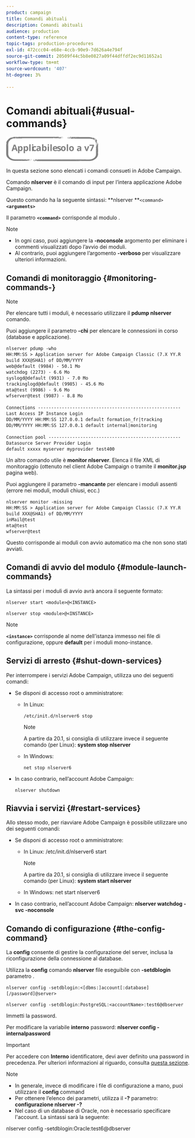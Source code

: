 ```yaml
---
product: campaign
title: Comandi abituali
description: Comandi abituali
audience: production
content-type: reference
topic-tags: production-procedures
exl-id: 472ccc04-e68e-4ccb-90e9-7d626a4e794f
source-git-commit: 20509f44c5b8e0827a09f44dffdf2ec9d11652a1
workflow-type: tm+mt
source-wordcount: '407'
ht-degree: 3%

---
```


# Comandi abituali{#usual-commands}

![](../../assets/v7-only.svg)

In questa sezione sono elencati i comandi consueti in Adobe Campaign.

Comando **nlserver** è il comando di input per l’intera applicazione Adobe Campaign.

Questo comando ha la seguente sintassi: **nlserver **`<command>`****`<arguments>`****

Il parametro **`<command>`** corrisponde al modulo .

>[!NOTE]
>
>* In ogni caso, puoi aggiungere la **-noconsole** argomento per eliminare i commenti visualizzati dopo l’avvio dei moduli.
>* Al contrario, puoi aggiungere l’argomento **-verboso** per visualizzare ulteriori informazioni.
>


## Comandi di monitoraggio {#monitoring-commands-}

>[!NOTE]
>
>Per elencare tutti i moduli, è necessario utilizzare il **pdump nlserver** comando.

Puoi aggiungere il parametro **-chi** per elencare le connessioni in corso (database e applicazione).

```
nlserver pdump -who
HH:MM:SS > Application server for Adobe Campaign Classic (7.X YY.R build XXX@SHA1) of DD/MM/YYYY
web@default (9984) - 50.1 Mo
watchdog (2273) - 6.6 Mo
syslogd@default (9931) - 7.0 Mo
trackinglogd@default (9985) - 45.6 Mo
mta@test (9986) - 9.6 Mo
wfserver@test (9987) - 8.8 Mo

Connections ------------------------------------------------------
Last Access IP Instance Login 
DD/MM/YYYY HH:MM:SS 127.0.0.1 default formation_fr|tracking
DD/MM/YYYY HH:MM:SS 127.0.0.1 default internal|monitoring

Connection pool --------------------------------------------------
Datasource Server Provider Login 
default xxxxx myserver myprovider test400
```

Un altro comando utile è **monitor nlserver**. Elenca il file XML di monitoraggio (ottenuto nel client Adobe Campaign o tramite il **monitor.jsp** pagina web).

Puoi aggiungere il parametro **-mancante** per elencare i moduli assenti (errore nei moduli, moduli chiusi, ecc.)

```
nlserver monitor -missing
HH:MM:SS > Application server for Adobe Campaign Classic (7.X YY.R build XXX@SHA1) of DD/MM/YYYY
inMail@test
mta@test
wfserver@test
```

Questo corrisponde ai moduli con avvio automatico ma che non sono stati avviati.

## Comandi di avvio del modulo {#module-launch-commands}

La sintassi per i moduli di avvio avrà ancora il seguente formato:

```
nlserver start <module>@<INSTANCE>
```

```
nlserver stop <module>@<INSTANCE>
```

>[!NOTE]
>
>**`<instance>`** corrisponde al nome dell’istanza immesso nei file di configurazione, oppure **default** per i moduli mono-instance.

## Servizi di arresto {#shut-down-services}

Per interrompere i servizi Adobe Campaign, utilizza uno dei seguenti comandi:

* Se disponi di accesso root o amministratore:

   * In Linux:

      ```
      /etc/init.d/nlserver6 stop
      ```

      >[!NOTE]
      >
      >A partire da 20.1, si consiglia di utilizzare invece il seguente comando (per Linux): **system stop nlserver**

   * In Windows:

      ```
      net stop nlserver6
      ```

* In caso contrario, nell’account Adobe Campaign:

   ```
   nlserver shutdown 
   ```

## Riavvia i servizi {#restart-services}

Allo stesso modo, per riavviare Adobe Campaign è possibile utilizzare uno dei seguenti comandi:

* Se disponi di accesso root o amministratore:

   * In Linux: /etc/init.d/nlserver6 start

      >[!NOTE]
      >
      >A partire da 20.1, si consiglia di utilizzare invece il seguente comando (per Linux): **system start nlserver**

   * In Windows: net start nlserver6

* In caso contrario, nell’account Adobe Campaign: **nlserver watchdog -svc -noconsole**

## Comando di configurazione {#the-config-command}

La **config** consente di gestire la configurazione del server, inclusa la riconfigurazione della connessione al database.

Utilizza la **config** comando **nlserver** file eseguibile con **-setdblogin** parametro .

```
nlserver config -setdblogin:<[dbms:]account[:database][/password]@server>
```

```
nlserver config -setdblogin:PostgreSQL:<accountName>:test6@dbserver
```

Immetti la password.

Per modificare la variabile **interno** password: **nlserver config -internalpassword**

>[!IMPORTANT]
>
>Per accedere con **Interno** identificatore, devi aver definito una password in precedenza. Per ulteriori informazioni al riguardo, consulta [questa sezione](../../installation/using/configuring-campaign-server.md#internal-identifier).

>[!NOTE]
>
>* In generale, invece di modificare i file di configurazione a mano, puoi utilizzare il **config** command
>* Per ottenere l’elenco dei parametri, utilizza il **-?** parametro: **configurazione nlserver -?**
>* Nel caso di un database di Oracle, non è necessario specificare l&#39;account. La sintassi sarà la seguente:
>
>  nlserver config -setdblogin:Oracle:test6@dbserver
